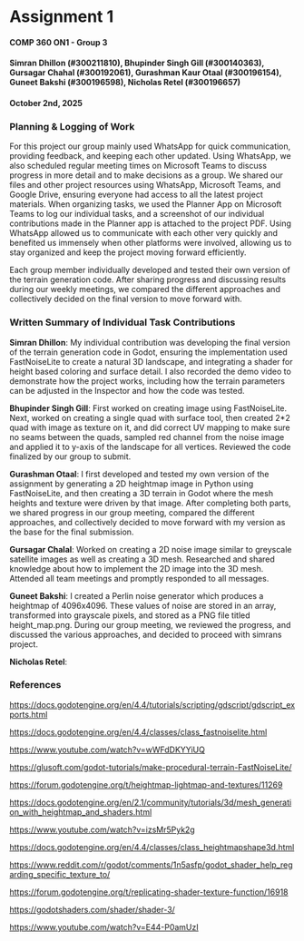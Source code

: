 # **Assignment 1**
#### COMP 360 ON1 - Group 3
#### Simran Dhillon (#300211810), Bhupinder Singh Gill (#300140363), Gursagar Chahal (#300192061), Gurashman Kaur Otaal (#300196154), Guneet Bakshi (#300196598), Nicholas Retel (#300196657)
#### October 2nd, 2025

### Planning & Logging of Work
For this project our group mainly used WhatsApp for quick communication, providing feedback, and keeping each other updated. Using WhatsApp, we also scheduled regular meeting times on Microsoft Teams to discuss progress in more detail and to make decisions as a group. We shared our files and other project resources using WhatsApp, Microsoft Teams, and Google Drive, ensuring everyone had access to all the latest project materials. When organizing tasks, we used the Planner App on Microsoft Teams to log our individual tasks, and a screenshot of our individual contributions made in the Planner app is attached to the project PDF. Using WhatsApp allowed us to communicate with each other very quickly and benefited us immensely when other platforms were involved, allowing us to stay organized and keep the project moving forward efficiently.

Each group member individually developed and tested their own version of the terrain generation code. After sharing progress and discussing results during our weekly meetings, we compared the different approaches and collectively decided on the final version to move forward with.

### Written Summary of Individual Task Contributions
**Simran Dhillon**: My individual contribution was developing the final version of the terrain generation code in Godot, ensuring the implementation used FastNoiseLite to create a natural 3D landscape, and integrating a shader for height based coloring and surface detail. I also recorded the demo video to demonstrate how the project works, including how the terrain parameters can be adjusted in the Inspector and how the code was tested.

**Bhupinder Singh Gill**: First worked on creating image using FastNoiseLite. Next, worked on creating a single quad with surface tool, then created 2*2 quad with image as texture on it, and did correct UV mapping to make sure no seams between the quads, sampled red channel from the noise image and applied it to y-axis of the landscape for all vertices. Reviewed the code finalized by our group to submit.

**Gurashman Otaal**: I first developed and tested my own version of the assignment by generating a 2D heightmap image in Python using FastNoiseLite, and then creating a 3D terrain in Godot where the mesh heights and texture were driven by that image. After completing both parts, we shared progress in our group meeting, compared the different approaches, and collectively decided to move forward with my version as the base for the final submission.

**Gursagar Chalal**: Worked on creating a 2D noise image similar to greyscale satellite images as well as creating a 3D mesh. Researched and shared knowledge about how to implement the 2D image into the 3D mesh. Attended all team meetings and promptly responded to all messages. 
 
**Guneet Bakshi**: I created a Perlin noise generator which produces a heightmap of 4096x4096. These values of noise are stored in an array, transformed into grayscale pixels, and stored as a PNG file titled height_map.png. During our group meeting, we reviewed the progress, and discussed the various approaches, and decided to proceed with simrans project.

**Nicholas Retel**:

### References
https://docs.godotengine.org/en/4.4/tutorials/scripting/gdscript/gdscript_exports.html

https://docs.godotengine.org/en/4.4/classes/class_fastnoiselite.html

https://www.youtube.com/watch?v=wWFdDKYYiUQ

https://glusoft.com/godot-tutorials/make-procedural-terrain-FastNoiseLite/

https://forum.godotengine.org/t/heightmap-lightmap-and-textures/11269

https://docs.godotengine.org/en/2.1/community/tutorials/3d/mesh_generation_with_heightmap_and_shaders.html

https://www.youtube.com/watch?v=izsMr5Pyk2g

https://docs.godotengine.org/en/4.4/classes/class_heightmapshape3d.html

https://www.reddit.com/r/godot/comments/1n5asfp/godot_shader_help_regarding_specific_texture_to/

https://forum.godotengine.org/t/replicating-shader-texture-function/16918

https://godotshaders.com/shader/shader-3/

https://www.youtube.com/watch?v=E44-P0amUzI

